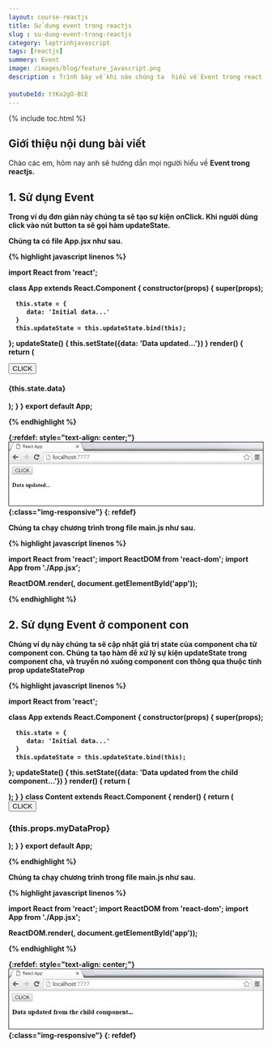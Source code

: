 ```yaml
---
layout: course-reactjs
title: Sử dụng event trong reactjs 
slug : su-dung-event-trong-reactjs
category: laptrinhjavascript
tags: [reactjs]
summery: Event
image: /images/blog/feature_javascript.png
description : Trình bày về khi nào chúng ta  hiểu về Event trong react. Lần lượt giới thiệu và và đi qua các ví dụ về Event được sử dụng trong reactjs.

youtubeId: ttKo2gO-BCE
---
```


{% include toc.html %}

## **Giới thiệu nội dung bài viết**

Chào các em, hôm nay anh sẽ hướng dẫn mọi người hiểu về <b> Event <b> trong reactjs. 



## **1. Sử dụng Event**

Trong ví dụ đơn giản này chúng ta sẽ tạo sự kiện onClick. Khi người dùng click vào nút button ta sẽ gọi hàm updateState.

Chúng ta có file App.jsx như sau.


{% highlight javascript  linenos %}

import React from 'react';

class App extends React.Component {
   constructor(props) {
      super(props);
      
      this.state = {
         data: 'Initial data...'
      }
      this.updateState = this.updateState.bind(this);
   };
   updateState() {
      this.setState({data: 'Data updated...'})
   }
   render() {
      return (
         <div>
            <button onClick = {this.updateState}>CLICK</button>
            <h4>{this.state.data}</h4>
         </div>
      );
   }
}
export default App;

{% endhighlight %}

{:refdef: style="text-align: center;"}
![reactjs ](/images/post/reactjs/react-events-simple.jpeg){:class="img-responsive"}
{: refdef}

Chúng ta chạy chương trình trong file main.js như sau.

{% highlight javascript  linenos %}

import React from 'react';
import ReactDOM from 'react-dom';
import App from './App.jsx';

ReactDOM.render(<App/>, document.getElementById('app'));

{% endhighlight %}

## **2. Sử dụng Event ở component con**

Chúng ví dụ này chúng ta sẽ cập nhật giá trị state của component cha từ component con. Chúng ta tạo hàm để xử lý sự kiện updateState trong component cha, và truyền nó xuống component con thông qua thuộc tính prop updateStateProp

{% highlight javascript  linenos %}

import React from 'react';

class App extends React.Component {
   constructor(props) {
      super(props);
      
      this.state = {
         data: 'Initial data...'
      }
      this.updateState = this.updateState.bind(this);
   };
   updateState() {
      this.setState({data: 'Data updated from the child component...'})
   }
   render() {
      return (
         <div>
            <Content myDataProp = {this.state.data} 
               updateStateProp = {this.updateState}></Content>
         </div>
      );
   }
}
class Content extends React.Component {
   render() {
      return (
         <div>
            <button onClick = {this.props.updateStateProp}>CLICK</button>
            <h3>{this.props.myDataProp}</h3>
         </div>
      );
   }
}
export default App;

{% endhighlight %}

Chúng ta chạy chương trình trong file main.js như sau.

{% highlight javascript  linenos %}

import React from 'react';
import ReactDOM from 'react-dom';
import App from './App.jsx';

ReactDOM.render(<App/>, document.getElementById('app'));

{% endhighlight %}

{:refdef: style="text-align: center;"}
![reactjs ](/images/post/reactjs/react-events-child-data.jpeg){:class="img-responsive"}
{: refdef}





